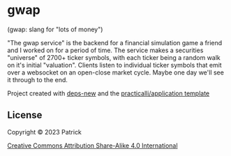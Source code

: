 # gwap

(gwap: slang for "lots of money")

"The gwap service" is the backend for a financial simulation game a friend and I worked on for a period of time.  The service makes a securities "universe" of 2700+ ticker symbols, with each ticker being a random walk on it's initial "valuation".  Clients listen to individual ticker symbols that emit over a websocket on an open-close market cycle.  Maybe one day we'll see it through to the end.

Project created with [deps-new](https://github.com/seancorfield/deps-new) and the [practicalli/application template](https://github.com/practicalli/project-templates)

## License

Copyright © 2023 Patrick

[Creative Commons Attribution Share-Alike 4.0 International](http://creativecommons.org/licenses/by-sa/4.0/")
